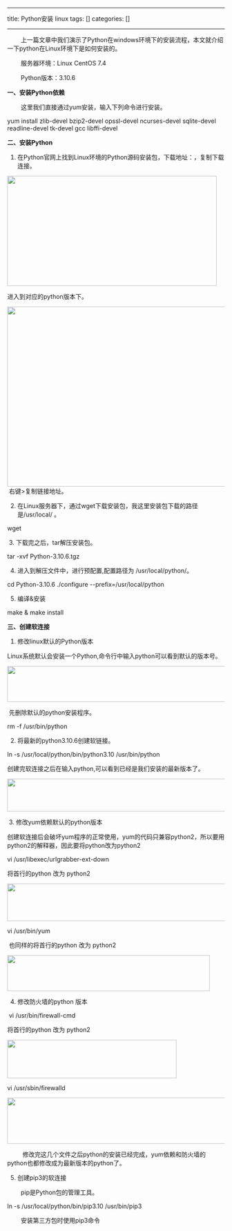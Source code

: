 
--- 
title:  Python安装 linux 
tags: []
categories: [] 

---
        上一篇文章中我们演示了Python在windows环境下的安装流程，本文就介绍一下python在Linux环境下是如何安装的。

        服务器环境：Linux CentOS 7.4

        Python版本：3.10.6

**一、安装Python依赖**

        这里我们直接通过yum安装，输入下列命令进行安装。

>  
 yum install zlib-devel bzip2-devel opssl-devel ncurses-devel sqlite-devel readline-devel tk-devel gcc libffi-devel 


**二、安装Python**

1. 在Python官网上找到Linux环境的Python源码安装包，下载地址：，复制下载连接。

<img alt="" height="255" src="https://img-blog.csdnimg.cn/ea0f1577d60145ada5dcaf10008b92db.png" width="485">

进入到对应的python版本下。

<img alt="" height="417" src="https://img-blog.csdnimg.cn/8f67f108077e472ea369055fd97ef459.png" width="1200"> 右键&gt;复制链接地址。

2. 在Linux服务器下，通过wget下载安装包，我这里安装包下载的路径是/usr/local/ 。

>  
 wget  


 3. 下载完之后，tar解压安装包。

>  
 tar -xvf Python-3.10.6.tgz 


4. 进入到解压文件中，进行预配置,配置路径为 /usr/local/python/。

>  
 cd Python-3.10.6 
 ./configure --prefix=/usr/local/python 


5. 编译&amp;安装

>  
 make &amp; make install 


**三、创建软连接**

1. 修改linux默认的Python版本

Linux系统默认会安装一个Python,命令行中输入python可以看到默认的版本号。

<img alt="" height="83" src="https://img-blog.csdnimg.cn/fec34f534c6d49d8b5f2b16c592f0e5e.png" width="552">

 先删除默认的python安装程序。

>  
 rm -f /usr/bin/python 


2. 将最新的python3.10.6创建软链接。

>  
 ln -s /usr/local/python/bin/python3.10 /usr/bin/python 


创建完软连接之后在输入python,可以看到已经是我们安装的最新版本了。

<img alt="" height="76" src="https://img-blog.csdnimg.cn/873d852993504b74af97b3201aa38f43.png" width="695">

 3. 修改yum依赖默认的python版本

创建软连接后会破坏yum程序的正常使用，yum的代码只兼容python2，所以要用python2的解释器，因此要将python改为python2

>  
 vi /usr/libexec/urlgrabber-ext-down 


将首行的python 改为 python2 

<img alt="" height="87" src="https://img-blog.csdnimg.cn/27088ef7e84d425abee630e964a585a4.png" width="541">

>  
 vi /usr/bin/yum 


 也同样的将首行的python 改为 python2

<img alt="" height="83" src="https://img-blog.csdnimg.cn/336ce8b5259641dbba2ec10640caf5ef.png" width="469">

4. 修改防火墙的python 版本

>  
  vi /usr/bin/firewall-cmd 


将首行的python 改为 python2

<img alt="" height="89" src="https://img-blog.csdnimg.cn/65d08b779d284b589e43b025ad8167c7.png" width="392">

>  
 vi /usr/sbin/firewalld  


<img alt="" height="107" src="https://img-blog.csdnimg.cn/038f16c3cbce4e3c8a34481a48057a49.png" width="578">

         修改完这几个文件之后python的安装已经完成，yum依赖和防火墙的python也都修改成为最新版本的python了。

5. 创建pip3的软连接

        pip是Python包的管理工具。

>  
 ln -s /usr/local/python/bin/pip3.10 /usr/bin/pip3 


        安装第三方包时使用pip3命令
